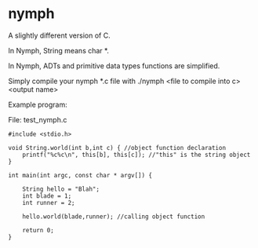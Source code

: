 # nymph
A slightly different version of C.


In Nymph, String means char \*.

In Nymph, ADTs and primitive data types functions are simplified.


Simply compile your nymph \*.c file with ./nymph \<file to compile into c\> \<output name\>

Example program:

File: test_nymph.c

    #include <stdio.h>

    void String.world(int b,int c) { //object function declaration
        printf("%c%c\n", this[b], this[c]); //"this" is the string object
    }

    int main(int argc, const char * argv[]) {

        String hello = "Blah";
        int blade = 1;
        int runner = 2;

        hello.world(blade,runner); //calling object function

        return 0;
    }
